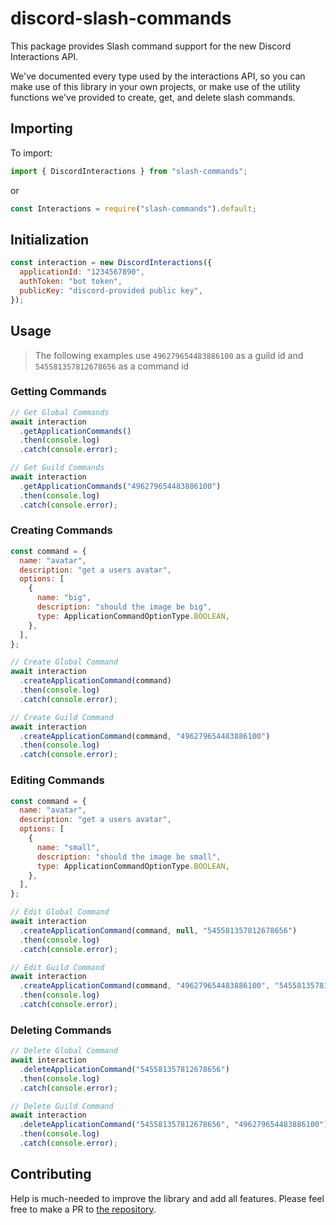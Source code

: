 # discord-slash-commands

This package provides Slash command support for the new Discord Interactions API.

We've documented every type used by the interactions API, so you can make use of this library in your own projects, or make use of the utility functions we've provided to create, get, and delete slash commands.

## Importing

To import:

```ts
import { DiscordInteractions } from "slash-commands";
```

or

```js
const Interactions = require("slash-commands").default;
```

## Initialization

```js
const interaction = new DiscordInteractions({
  applicationId: "1234567890",
  authToken: "bot token",
  publicKey: "discord-provided public key",
});
```

## Usage

> The following examples use `496279654483886100` as a guild id and `545581357812678656` as a command id

### Getting Commands

```js
// Get Global Commands
await interaction
  .getApplicationCommands()
  .then(console.log)
  .catch(console.error);

// Get Guild Commands
await interaction
  .getApplicationCommands("496279654483886100")
  .then(console.log)
  .catch(console.error);
```

### Creating Commands

```js
const command = {
  name: "avatar",
  description: "get a users avatar",
  options: [
    {
      name: "big",
      description: "should the image be big",
      type: ApplicationCommandOptionType.BOOLEAN,
    },
  ],
};

// Create Global Command
await interaction
  .createApplicationCommand(command)
  .then(console.log)
  .catch(console.error);

// Create Guild Command
await interaction
  .createApplicationCommand(command, "496279654483886100")
  .then(console.log)
  .catch(console.error);
```

### Editing Commands

```js
const command = {
  name: "avatar",
  description: "get a users avatar",
  options: [
    {
      name: "small",
      description: "should the image be small",
      type: ApplicationCommandOptionType.BOOLEAN,
    },
  ],
};

// Edit Global Command
await interaction
  .createApplicationCommand(command, null, "545581357812678656")
  .then(console.log)
  .catch(console.error);

// Edit Guild Command
await interaction
  .createApplicationCommand(command, "496279654483886100", "545581357812678656")
  .then(console.log)
  .catch(console.error);
```

### Deleting Commands

```js
// Delete Global Command
await interaction
  .deleteApplicationCommand("545581357812678656")
  .then(console.log)
  .catch(console.error);

// Delete Guild Command
await interaction
  .deleteApplicationCommand("545581357812678656", "496279654483886100")
  .then(console.log)
  .catch(console.error);
```

## Contributing

Help is much-needed to improve the library and add all features. Please feel free to make a PR to [the repository](https://github.com/MeguminSama/discord-slash-commands).
